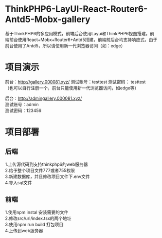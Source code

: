 # ThinkPHP6-LayUI-React-Router6-Antd5-Mobx-gallery
基于ThinkPHP6的多应用模式，前端后台使用Layui和ThinkPHP6视图搭建，前端前台使用React+Mobx+Router6+Antd5搭建，前端前后台均支持响应式，由于前台使用了Antd5，所以请使用新一代浏览器访问（如：edge）

# 项目演示
前台：http://gallery.000081.xyz/ 
测试账号：testtest 
测试密码： testtest  
（也可以自行注册一个，前台只能使用新一代浏览器访问，如edge等）

后台：http://admingallery.000081.xyz/  
测试账号：admin  
测试密码：123456  

# 项目部署 
## 后端
1.上传源代码到支持thinkphp6的web服务器  
2.给予整个项目文件777或者755权限  
3.新建数据库，并且修改项目文件下.env文件  
4.导入sql文件  

## 前端
1.使用npm instal 安装需要的文件  
2.修改src/url/index.tsx的两个地址  
3.使用npm run build 打包项目  
4.上传到web服务器
